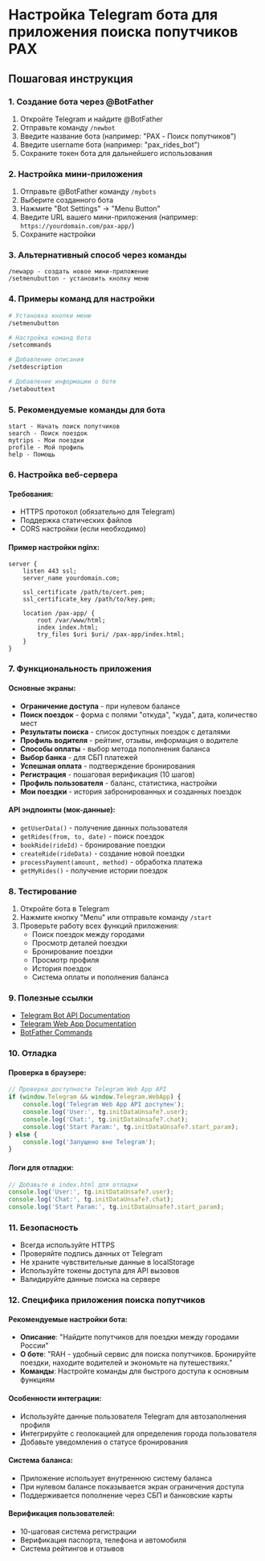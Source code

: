 # Настройка Telegram бота для приложения поиска попутчиков PAX

## Пошаговая инструкция

### 1. Создание бота через @BotFather

1. Откройте Telegram и найдите @BotFather
2. Отправьте команду `/newbot`
3. Введите название бота (например: "PAX - Поиск попутчиков")
4. Введите username бота (например: "pax_rides_bot")
5. Сохраните токен бота для дальнейшего использования

### 2. Настройка мини-приложения

1. Отправьте @BotFather команду `/mybots`
2. Выберите созданного бота
3. Нажмите "Bot Settings" → "Menu Button"
4. Введите URL вашего мини-приложения (например: `https://yourdomain.com/pax-app/`)
5. Сохраните настройки

### 3. Альтернативный способ через команды

```
/newapp - создать новое мини-приложение
/setmenubutton - установить кнопку меню
```

### 4. Примеры команд для настройки

```bash
# Установка кнопки меню
/setmenubutton

# Настройка команд бота
/setcommands

# Добавление описания
/setdescription

# Добавление информации о боте
/setabouttext
```

### 5. Рекомендуемые команды для бота

```
start - Начать поиск попутчиков
search - Поиск поездок
mytrips - Мои поездки
profile - Мой профиль
help - Помощь
```

### 6. Настройка веб-сервера

#### Требования:
- HTTPS протокол (обязательно для Telegram)
- Поддержка статических файлов
- CORS настройки (если необходимо)

#### Пример настройки nginx:
```nginx
server {
    listen 443 ssl;
    server_name yourdomain.com;
    
    ssl_certificate /path/to/cert.pem;
    ssl_certificate_key /path/to/key.pem;
    
    location /pax-app/ {
        root /var/www/html;
        index index.html;
        try_files $uri $uri/ /pax-app/index.html;
    }
}
```

### 7. Функциональность приложения

#### Основные экраны:
- **Ограничение доступа** - при нулевом балансе
- **Поиск поездок** - форма с полями "откуда", "куда", дата, количество мест
- **Результаты поиска** - список доступных поездок с деталями
- **Профиль водителя** - рейтинг, отзывы, информация о водителе
- **Способы оплаты** - выбор метода пополнения баланса
- **Выбор банка** - для СБП платежей
- **Успешная оплата** - подтверждение бронирования
- **Регистрация** - пошаговая верификация (10 шагов)
- **Профиль пользователя** - баланс, статистика, настройки
- **Мои поездки** - история забронированных и созданных поездок

#### API эндпоинты (мок-данные):
- `getUserData()` - получение данных пользователя
- `getRides(from, to, date)` - поиск поездок
- `bookRide(rideId)` - бронирование поездки
- `createRide(rideData)` - создание новой поездки
- `processPayment(amount, method)` - обработка платежа
- `getMyRides()` - получение истории поездок

### 8. Тестирование

1. Откройте бота в Telegram
2. Нажмите кнопку "Menu" или отправьте команду `/start`
3. Проверьте работу всех функций приложения:
   - Поиск поездок между городами
   - Просмотр деталей поездки
   - Бронирование поездки
   - Просмотр профиля
   - История поездок
   - Система оплаты и пополнения баланса

### 9. Полезные ссылки

- [Telegram Bot API Documentation](https://core.telegram.org/bots/api)
- [Telegram Web App Documentation](https://core.telegram.org/bots/webapps)
- [BotFather Commands](https://core.telegram.org/bots#botfather-commands)

### 10. Отладка

#### Проверка в браузере:
```javascript
// Проверка доступности Telegram Web App API
if (window.Telegram && window.Telegram.WebApp) {
    console.log('Telegram Web App API доступен');
    console.log('User:', tg.initDataUnsafe?.user);
    console.log('Chat:', tg.initDataUnsafe?.chat);
    console.log('Start Param:', tg.initDataUnsafe?.start_param);
} else {
    console.log('Запущено вне Telegram');
}
```

#### Логи для отладки:
```javascript
// Добавьте в index.html для отладки
console.log('User:', tg.initDataUnsafe?.user);
console.log('Chat:', tg.initDataUnsafe?.chat);
console.log('Start Param:', tg.initDataUnsafe?.start_param);
```

### 11. Безопасность

- Всегда используйте HTTPS
- Проверяйте подпись данных от Telegram
- Не храните чувствительные данные в localStorage
- Используйте токены доступа для API вызовов
- Валидируйте данные поиска на сервере

### 12. Специфика приложения поиска попутчиков

#### Рекомендуемые настройки бота:
- **Описание**: "Найдите попутчиков для поездки между городами России"
- **О боте**: "RAH - удобный сервис для поиска попутчиков. Бронируйте поездки, находите водителей и экономьте на путешествиях."
- **Команды**: Настройте команды для быстрого доступа к основным функциям

#### Особенности интеграции:
- Используйте данные пользователя Telegram для автозаполнения профиля
- Интегрируйте с геолокацией для определения города пользователя
- Добавьте уведомления о статусе бронирования

#### Система баланса:
- Приложение использует внутреннюю систему баланса
- При нулевом балансе показывается экран ограничения доступа
- Поддерживается пополнение через СБП и банковские карты

#### Верификация пользователей:
- 10-шаговая система регистрации
- Верификация паспорта, телефона и автомобиля
- Система рейтингов и отзывов